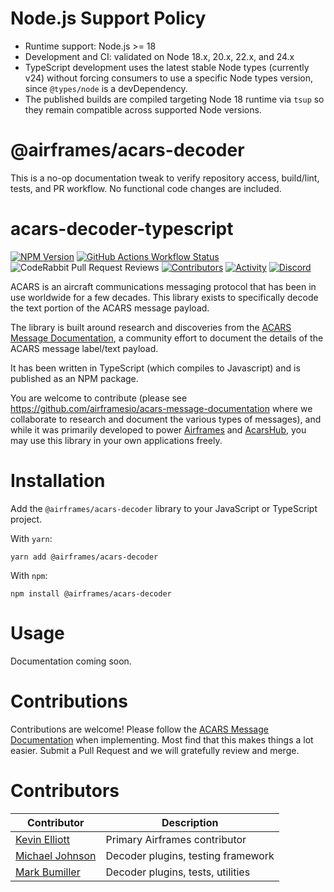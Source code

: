 # Node.js Support Policy

- Runtime support: Node.js >= 18
- Development and CI: validated on Node 18.x, 20.x, 22.x, and 24.x
- TypeScript development uses the latest stable Node types (currently v24) without forcing consumers to use a specific Node types version, since `@types/node` is a devDependency.
- The published builds are compiled targeting Node 18 runtime via `tsup` so they remain compatible across supported Node versions.


# @airframes/acars-decoder

This is a no-op documentation tweak to verify repository access, build/lint, tests, and PR workflow. No functional code changes are included.
# acars-decoder-typescript

[![NPM Version](https://badge.fury.io/js/@airframes%2Facars-decoder.svg)](https://badge.fury.io/js/@airframes%2Facars-decoder)
[![GitHub Actions Workflow Status](https://github.com/airframesio/acars-decoder-typescript/actions/workflows/yarn-test.yml/badge.svg)
](https://github.com/airframesio/acars-decoder-typescript/actions/workflows/yarn-test.yml)
![CodeRabbit Pull Request Reviews](https://img.shields.io/coderabbit/prs/github/airframesio/acars-decoder-typescript?utm_source=oss&utm_medium=github&utm_campaign=airframesio%2Facars-decoder-typescript&labelColor=171717&color=FF570A&link=https%3A%2F%2Fcoderabbit.ai&label=CodeRabbit+Reviews)
[![Contributors](https://img.shields.io/github/contributors/airframesio/acars-decoder-typescript)](https://github.com/airframesio/acars-decoder-typescript/graphs/contributors)
[![Activity](https://img.shields.io/github/commit-activity/m/airframesio/acars-decoder-typescript)](https://github.com/airframesio/acars-decoder-typescript/pulse)
[![Discord](https://img.shields.io/discord/1067697487927853077?logo=discord)](https://discord.gg/airframes)

ACARS is an aircraft communications messaging protocol that has been in use worldwide for a few decades. This library exists to specifically decode the text portion of the ACARS message payload.

The library is built around research and discoveries from the [ACARS Message Documentation](https://github.com/airframesio/acars-message-documentation), a community effort to document the details of the ACARS message label/text payload.

It has been written in TypeScript (which compiles to Javascript) and is published as an NPM package.

You are welcome to contribute (please see https://github.com/airframesio/acars-message-documentation where we collaborate to research and document the various types of messages), and while it was primarily developed to power [Airframes](https://app.airframes.io) and [AcarsHub](https://sdr-e.com/docker-acarshub), you may use this library in your own applications freely.

# Installation

Add the `@airframes/acars-decoder` library to your JavaScript or TypeScript project.

With `yarn`:
```
yarn add @airframes/acars-decoder
```

With `npm`:
```
npm install @airframes/acars-decoder
```

# Usage

Documentation coming soon.

# Contributions

Contributions are welcome! Please follow the [ACARS Message Documentation](https://github.com/airframesio/acars-message-documentation) when implementing. Most find that this makes things a lot easier. Submit a Pull Request and we will gratefully review and merge.

# Contributors

| Contributor | Description |
| ----------- | ----------- |
| [Kevin Elliott](https://github.com/kevinelliott) | Primary Airframes contributor |
| [Michael Johnson](https://github.com/johnsom) | Decoder plugins, testing framework |
| [Mark Bumiller](https://github.com/makrsmark) | Decoder plugins, tests, utilities |
